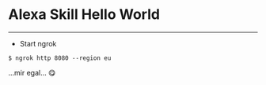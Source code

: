 
# Alexa Skill Hello World

---

- Start ngrok
```
$ ngrok http 8080 --region eu
```

…mir egal… 😋

